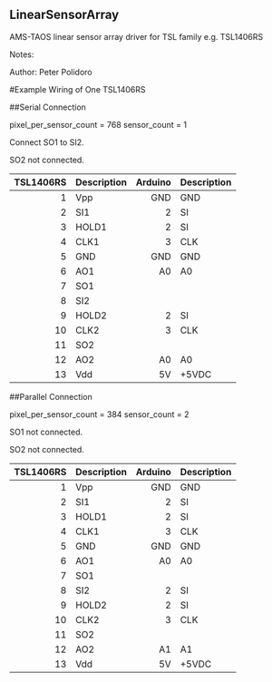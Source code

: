 LinearSensorArray
-----------------

AMS-TAOS linear sensor array driver for TSL family e.g. TSL1406RS

Notes:

Author: Peter Polidoro


#Example Wiring of One TSL1406RS

##Serial Connection

pixel\_per\_sensor\_count = 768
sensor\_count = 1

Connect SO1 to SI2.

SO2 not connected.

| TSL1406RS | Description | Arduino | Description |
|----------:|:------|--------:|:------|
|         1 | Vpp   | GND     | GND   |
|         2 | SI1   | 2       | SI    |
|         3 | HOLD1 | 2       | SI    |
|         4 | CLK1  | 3       | CLK   |
|         5 | GND   | GND     | GND   |
|         6 | AO1   | A0      | A0    |
|         7 | SO1   |         |       |
|         8 | SI2   |         |       |
|         9 | HOLD2 | 2       | SI    |
|        10 | CLK2  | 3       | CLK   |
|        11 | SO2   |         |       |
|        12 | AO2   | A0      | A0    |
|        13 | Vdd   | 5V      | +5VDC |

##Parallel Connection

pixel\_per\_sensor\_count = 384
sensor\_count = 2

SO1 not connected.

SO2 not connected.

| TSL1406RS | Description | Arduino | Description |
|----------:|:------|--------:|:------|
|         1 | Vpp   |     GND | GND   |
|         2 | SI1   |       2 | SI    |
|         3 | HOLD1 |       2 | SI    |
|         4 | CLK1  |       3 | CLK   |
|         5 | GND   |     GND | GND   |
|         6 | AO1   |      A0 | A0    |
|         7 | SO1   |         |       |
|         8 | SI2   |       2 | SI    |
|         9 | HOLD2 |       2 | SI    |
|        10 | CLK2  |       3 | CLK   |
|        11 | SO2   |         |       |
|        12 | AO2   |      A1 | A1    |
|        13 | Vdd   |      5V | +5VDC |


